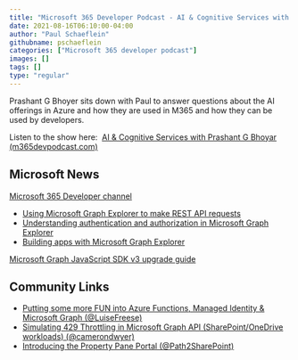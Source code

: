 ```yaml
---
title: "Microsoft 365 Developer Podcast - AI & Cognitive Services with Prashant G Bhoyar"
date: 2021-08-16T06:10:00-04:00
author: "Paul Schaeflein"
githubname: pschaeflein
categories: ["Microsoft 365 developer podcast"]
images: []
tags: []
type: "regular"
---
```


Prashant G Bhoyer sits down with Paul to answer questions about the AI
offerings in Azure and how they are used in M365 and how they can be
used by developers.

Listen to the show here:  [AI & Cognitive Services with Prashant G
Bhoyar
(m365devpodcast.com)](https://www.m365devpodcast.com/e/ai-cognitive-services-with-prashant-g-bhoyar/)

## Microsoft News 

[Microsoft 365 Developer
channel](https://www.youtube.com/channel/UCV_6HOhwxYLXAGd-JOqKPoQ)

-   [Using Microsoft Graph Explorer to make REST API
    requests](https://www.youtube.com/watch?v=Jl2okpAgWKo)
-   [Understanding authentication and authorization in Microsoft Graph
    Explorer](https://www.youtube.com/watch?v=64kHAIq6LBQ)
-   [Building apps with Microsoft Graph
    Explorer](https://www.youtube.com/watch?v=tsvNMDgJVbY)

[Microsoft Graph JavaScript SDK v3 upgrade
guide](https://github.com/microsoftgraph/msgraph-sdk-javascript/blob/dev/changelogs/v3-upgrade-guide.md)

## Community Links 

-   [Putting some more FUN into Azure Functions, Managed Identity &
    Microsoft Graph
    (\@LuiseFreese)](https://regarding365.com/putting-some-more-fun-into-azure-functions-managed-identity-microsoft-graph-f9a51319f4e5)
-   [Simulating 429 Throttling in Microsoft Graph API
    (SharePoint/OneDrive workloads)
    (\@camerondwyer)](https://camerondwyer.com/2021/08/12/simulating-429-throttling-in-microsoft-graph-api-sharepoint-onedrive-workloads/)
-   [Introducing the Property Pane Portal
    (\@Path2SharePoint)](https://blog.pathtosharepoint.com/2021/07/29/introducing-the-property-pane-portal/)
